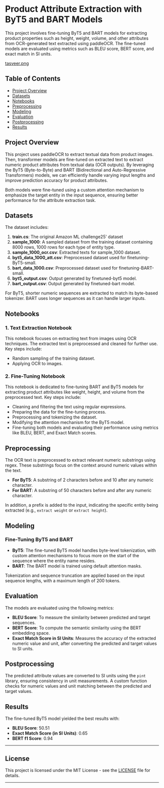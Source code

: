 # **Product Attribute Extraction with ByT5 and BART Models**

This project involves fine-tuning ByT5 and BART models for extracting product properties such as height, weight, volume, and other attributes from OCR-generated text extracted using paddleOCR. The fine-tuned models are evaluated using metrics such as BLEU score, BERT score, and exact match in SI units.

[tasveer.png](https://github.com/utkarshverma8uv/Product-Attribute-Extraction/blob/main/tasveer.png)

## **Table of Contents**
- [Project Overview](#project-overview)
- [Datasets](#datasets)
- [Notebooks](#notebooks)
- [Preprocessing](#preprocessing)
- [Modeling](#modeling)
- [Evaluation](#evaluation)
- [Postprocessing](#postprocessing)
- [Results](#results)

## **Project Overview**

This project uses paddleOCR to extract textual data from product images. Then, transformer models are fine-tuned on extracted text to extract numeric product attributes from textual data (OCR outputs). By leveraging the ByT5 (Byte-to-Byte) and BART (Bidirectional and Auto-Regressive Transformers) models, we can efficiently handle varying input lengths and improve prediction accuracy for product attributes.

Both models were fine-tuned using a custom attention mechanism to emphasize the target entity in the input sequence, ensuring better performance for the attribute extraction task.

## **Datasets**

The dataset includes:
1. **train.cs**: The original Amazon ML challenge25' dataset
2. **sample_1000**: A sampled dataset from the training dataset containing 8000 rows, 1000 rows for each type of entity type.
3. **sample_1000_ocr.csv**: Extracted texts for sample_1000 dataset.
4. **byt5_data_1000_att.csv**: Preprocessed dataset used for finetuning-ByT5-small.
5. **bart_data_1000.csv**: Preprocessed dataset used for finetuning-BART-small.
6. **byt5_output.csv**: Output generated by finetuned-byt5 model.
7. **bart_output.csv**: Output generated by finetuned-bart model.

For ByT5, shorter numeric sequences are extracted to match its byte-based tokenizer. BART uses longer sequences as it can handle larger inputs.

## **Notebooks**

### 1. Text Extraction Notebook
This notebook focuses on extracting text from images using OCR techniques. The extracted text is preprocessed and cleaned for further use. Key steps include:
- Random sampling of the training dataset.
- Applying OCR to images.

### 2. Fine-Tuning Notebook
This notebook is dedicated to fine-tuning BART and ByT5 models for extracting product attributes like weight, height, and volume from the preprocessed text. Key steps include:
- Cleaning and filtering the text using regular expressions.
- Preparing the data for the fine-tuning process.
- Preprocessing and tokenizing the dataset.
- Modifying the attention mechanism for the ByT5 model.
- Fine-tuning both models and evaluating their performance using metrics like BLEU, BERT, and Exact Match scores.

## **Preprocessing**

The OCR text is preprocessed to extract relevant numeric substrings using regex. These substrings focus on the context around numeric values within the text.

- **For ByT5**: A substring of 2 characters before and 10 after any numeric character.
- **For BART**: A substring of 50 characters before and after any numeric character.

In addition, a prefix is added to the input, indicating the specific entity being extracted (e.g., `extract weight` or `extract height`).

## **Modeling**

### Fine-Tuning ByT5 and BART
- **ByT5**: The fine-tuned ByT5 model handles byte-level tokenization, with custom attention mechanisms to focus more on the start of the sequence where the entity name resides.
- **BART**: The BART model is trained using default attention masks.

Tokenization and sequence truncation are applied based on the input sequence lengths, with a maximum length of 200 tokens.

## **Evaluation**

The models are evaluated using the following metrics:
- **BLEU Score**: To measure the similarity between predicted and target sequences.
- **BERT Score**: To compute the semantic similarity using the BERT embedding space.
- **Exact Match Score in SI Units**: Measures the accuracy of the extracted numeric value and unit, after converting the predicted and target values to SI units.

## **Postprocessing**

The predicted attribute values are converted to SI units using the `pint` library, ensuring consistency in unit measurements. A custom function checks for numeric values and unit matching between the predicted and target values.

## **Results**

The fine-tuned ByT5 model yielded the best results with:
- **BLEU Score**: 50.51
- **Exact Match Score (in SI Units)**: 0.65
- **BERT f1 Score**: 0.94

---
## **License**

This project is licensed under the MIT License - see the [LICENSE](LICENSE) file for details.

---
